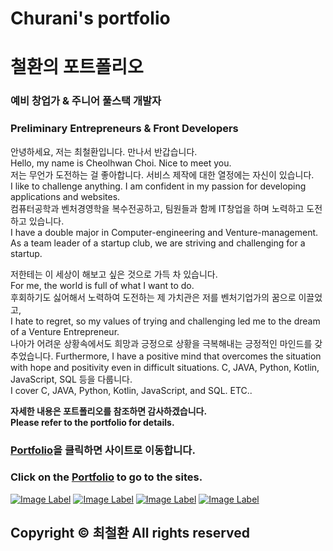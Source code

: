 # Churani's portfolio  
# 철환의 포트폴리오

### 예비 창업가 & 주니어 풀스택 개발자
### Preliminary Entrepreneurs & Front Developers
안녕하세요, 저는 최철환입니다. 만나서 반갑습니다.  
Hello, my name is Cheolhwan Choi. Nice to meet you.  
저는 무언가 도전하는 걸 좋아합니다. 서비스 제작에 대한 열정에는 자신이 있습니다.  
I like to challenge anything. I am confident in my passion for developing applications and websites.  
컴퓨터공학과 벤처경영학을 복수전공하고, 팀원들과 함께 IT창업을 하며 노력하고 도전하고 있습니다.  
I have a double major in Computer-engineering and Venture-management.  
As a team leader of a startup club, we are striving and challenging for a startup.  
   
저한테는 이 세상이 해보고 싶은 것으로 가득 차 있습니다.  
For me, the world is full of what I want to do.  
후회하기도 싫어해서 노력하여 도전하는 제 가치관은 저를 벤처기업가의 꿈으로 이끌었고,  
I hate to regret, so my values of trying and challenging led me to the dream of a Venture Entrepreneur.  
나아가 어려운 상황속에서도 희망과 긍정으로 상황을 극복해내는 긍정적인 마인드를 갖추었습니다.
Furthermore, I have a positive mind that overcomes the situation with hope and positivity even in difficult situations.
C, JAVA, Python, Kotlin, JavaScript, SQL 등을 다룹니다.  
I cover C, JAVA, Python, Kotlin, JavaScript, and SQL. ETC..  
  
  
**자세한 내용은 포트폴리오를 참조하면 감사하겠습니다.**  
**Please refer to the portfolio for details.**  
### [Portfolio](https://cch230.github.io/Churani_portfolio/)을 클릭하면 사이트로 이동합니다.  
### Click on the [Portfolio](https://cch230.github.io/Churani_portfolio/) to go to the sites.  

[![Image Label](https://github.com/cch230/Churani_portfolio/blob/master/assets/img/notion.png)](https://www.notion.so/me-sell/b92735dec5584b2d91ed8ac6c4737648)    [![Image Label]( https://github.com/cch230/Churani_portfolio/blob/master/assets/img/git.png)](https://github.com/cch230)    [![Image Label](https://github.com/cch230/Churani_portfolio/blob/master/assets/img/insta.png)](https://www.instagram.com/puffinable.official/)    [![Image Label](https://github.com/cch230/Churani_portfolio/blob/master/assets/img/mail.png)](mailto:cch01024857239@gmail.com)

## Copyright © 최철환 All rights reserved
